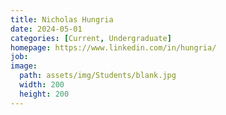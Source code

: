 ```yaml
---
title: Nicholas Hungria
date: 2024-05-01
categories: [Current, Undergraduate]
homepage: https://www.linkedin.com/in/hungria/
job: 
image:
  path: assets/img/Students/blank.jpg
  width: 200
  height: 200
---
```


